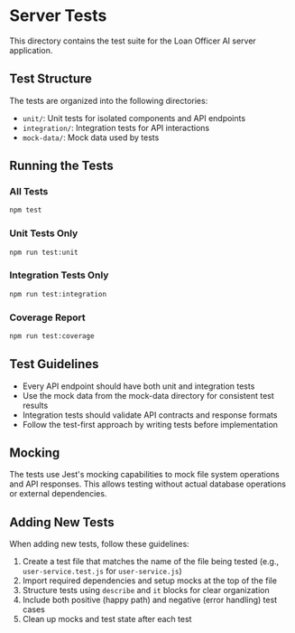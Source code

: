 # Server Tests

This directory contains the test suite for the Loan Officer AI server application.

## Test Structure

The tests are organized into the following directories:

- `unit/`: Unit tests for isolated components and API endpoints
- `integration/`: Integration tests for API interactions
- `mock-data/`: Mock data used by tests

## Running the Tests

### All Tests

```bash
npm test
```

### Unit Tests Only

```bash
npm run test:unit
```

### Integration Tests Only

```bash
npm run test:integration
```

### Coverage Report

```bash
npm run test:coverage
```

## Test Guidelines

- Every API endpoint should have both unit and integration tests
- Use the mock data from the mock-data directory for consistent test results
- Integration tests should validate API contracts and response formats
- Follow the test-first approach by writing tests before implementation

## Mocking

The tests use Jest's mocking capabilities to mock file system operations and API responses. This allows testing without actual database operations or external dependencies.

## Adding New Tests

When adding new tests, follow these guidelines:

1. Create a test file that matches the name of the file being tested (e.g., `user-service.test.js` for `user-service.js`)
2. Import required dependencies and setup mocks at the top of the file
3. Structure tests using `describe` and `it` blocks for clear organization
4. Include both positive (happy path) and negative (error handling) test cases
5. Clean up mocks and test state after each test
